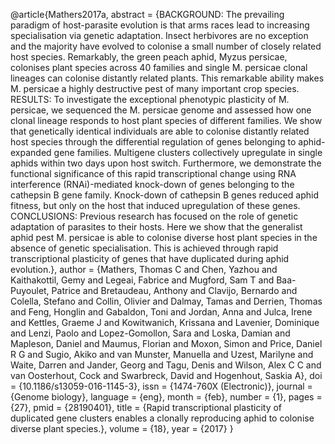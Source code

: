 @article{Mathers2017a, abstract = {BACKGROUND: The prevailing paradigm
of host-parasite evolution is that arms races lead to increasing
specialisation via genetic adaptation. Insect herbivores are no
exception and the majority have evolved to colonise a small number of
closely related host species. Remarkably, the green peach aphid, Myzus
persicae, colonises plant species across 40 families and single M.
persicae clonal lineages can colonise distantly related plants. This
remarkable ability makes M. persicae a highly destructive pest of many
important crop species. RESULTS: To investigate the exceptional
phenotypic plasticity of M. persicae, we sequenced the M. persicae
genome and assessed how one clonal lineage responds to host plant
species of different families. We show that genetically identical
individuals are able to colonise distantly related host species through
the differential regulation of genes belonging to aphid-expanded gene
families. Multigene clusters collectively upregulate in single aphids
within two days upon host switch. Furthermore, we demonstrate the
functional significance of this rapid transcriptional change using RNA
interference (RNAi)-mediated knock-down of genes belonging to the
cathepsin B gene family. Knock-down of cathepsin B genes reduced aphid
fitness, but only on the host that induced upregulation of these genes.
CONCLUSIONS: Previous research has focused on the role of genetic
adaptation of parasites to their hosts. Here we show that the generalist
aphid pest M. persicae is able to colonise diverse host plant species in
the absence of genetic specialisation. This is achieved through rapid
transcriptional plasticity of genes that have duplicated during aphid
evolution.}, author = {Mathers, Thomas C and Chen, Yazhou and
Kaithakottil, Gemy and Legeai, Fabrice and Mugford, Sam T and
Baa-Puyoulet, Patrice and Bretaudeau, Anthony and Clavijo, Bernardo and
Colella, Stefano and Collin, Olivier and Dalmay, Tamas and Derrien,
Thomas and Feng, Honglin and Gabaldon, Toni and Jordan, Anna and Julca,
Irene and Kettles, Graeme J and Kowitwanich, Krissana and Lavenier,
Dominique and Lenzi, Paolo and Lopez-Gomollon, Sara and Loska, Damian
and Mapleson, Daniel and Maumus, Florian and Moxon, Simon and Price,
Daniel R G and Sugio, Akiko and van Munster, Manuella and Uzest,
Marilyne and Waite, Darren and Jander, Georg and Tagu, Denis and Wilson,
Alex C C and van Oosterhout, Cock and Swarbreck, David and Hogenhout,
Saskia A}, doi = {10.1186/s13059-016-1145-3}, issn = {1474-760X
(Electronic)}, journal = {Genome biology}, language = {eng}, month =
{feb}, number = {1}, pages = {27}, pmid = {28190401}, title = {Rapid
transcriptional plasticity of duplicated gene clusters enables a
clonally reproducing aphid to colonise diverse plant species.}, volume =
{18}, year = {2017} }
